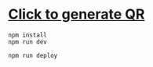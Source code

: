 # [Click to generate QR](https://qr-generator.ajaystd9756.workers.dev/generate-qr)


```
npm install
npm run dev
```

```
npm run deploy
```
